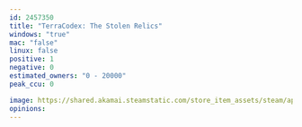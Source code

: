 ```yaml
---
id: 2457350
title: "TerraCodex: The Stolen Relics"
windows: "true"
mac: "false"
linux: false
positive: 1
negative: 0
estimated_owners: "0 - 20000"
peak_ccu: 0

image: https://shared.akamai.steamstatic.com/store_item_assets/steam/apps/2457350/header.jpg?t=1709315894
opinions:
---
```

